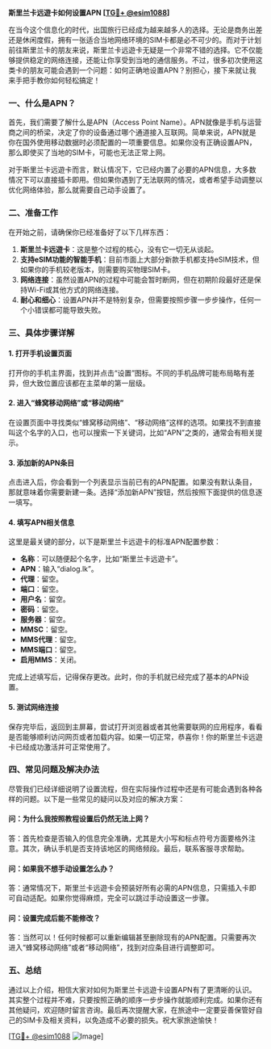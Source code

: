 **斯里兰卡远遊卡如何设置APN [[TG💪+ @esim1088](https://t.me/s/esim1088)]**

在当今这个信息化的时代，出国旅行已经成为越来越多人的选择。无论是商务出差还是休闲度假，拥有一张适合当地网络环境的SIM卡都是必不可少的。而对于计划前往斯里兰卡的朋友来说，斯里兰卡远遊卡无疑是一个非常不错的选择。它不仅能够提供稳定的网络连接，还能让你享受到当地的通信服务。不过，很多初次使用这类卡的朋友可能会遇到一个问题：如何正确地设置APN？别担心，接下来就让我来手把手教你如何轻松搞定！

### 一、什么是APN？

首先，我们需要了解什么是APN（Access Point Name）。APN就像是手机与运营商之间的桥梁，决定了你的设备通过哪个通道接入互联网。简单来说，APN就是你在国外使用移动数据时必须配置的一项重要信息。如果你没有正确设置APN，那么即使买了当地的SIM卡，可能也无法正常上网。

对于斯里兰卡远遊卡而言，默认情况下，它已经内置了必要的APN信息，大多数情况下可以直接插卡即用。但如果你遇到了无法联网的情况，或者希望手动调整以优化网络体验，那么就需要自己动手设置了。

### 二、准备工作

在开始之前，请确保你已经准备好了以下几样东西：

1. **斯里兰卡远遊卡**：这是整个过程的核心，没有它一切无从谈起。
2. **支持eSIM功能的智能手机**：目前市面上大部分新款手机都支持eSIM技术，但如果你的手机较老版本，则需要购买物理SIM卡。
3. **网络连接**：虽然设置APN的过程中可能会暂时断网，但在初期阶段最好还是保持Wi-Fi或其他方式的网络连接。
4. **耐心和细心**：设置APN并不是特别复杂，但需要按照步骤一步步操作，任何一个小错误都可能导致失败。

### 三、具体步骤详解

#### 1. 打开手机设置页面

打开你的手机主界面，找到并点击“设置”图标。不同的手机品牌可能布局略有差异，但大致位置应该都在主菜单的第一层级。

#### 2. 进入“蜂窝移动网络”或“移动网络”

在设置页面中寻找类似“蜂窝移动网络”、“移动网络”这样的选项。如果找不到直接叫这个名字的入口，也可以搜索一下关键词，比如“APN”之类的，通常会有相关提示。

#### 3. 添加新的APN条目

点击进入后，你会看到一个列表显示当前已有的APN配置。如果没有默认条目，那就意味着你需要新建一条。选择“添加新APN”按钮，然后按照下面提供的信息逐一填写。

#### 4. 填写APN相关信息

这里是最关键的部分，以下是斯里兰卡远遊卡的标准APN配置参数：

- **名称**：可以随便起个名字，比如“斯里兰卡远遊卡”。
- **APN**：输入“dialog.lk”。
- **代理**：留空。
- **端口**：留空。
- **用户名**：留空。
- **密码**：留空。
- **服务器**：留空。
- **MMSC**：留空。
- **MMS代理**：留空。
- **MMS端口**：留空。
- **启用MMS**：关闭。

完成上述填写后，记得保存更改。此时，你的手机就已经完成了基本的APN设置。

#### 5. 测试网络连接

保存完毕后，返回到主屏幕，尝试打开浏览器或者其他需要联网的应用程序，看看是否能够顺利访问网页或者加载内容。如果一切正常，恭喜你！你的斯里兰卡远遊卡已经成功激活并可正常使用了。

### 四、常见问题及解决办法

尽管我们已经详细说明了设置流程，但在实际操作过程中还是有可能会遇到各种各样的问题。以下是一些常见的疑问以及对应的解决方案：

#### 问：为什么我按照教程设置后仍然无法上网？
答：首先检查是否输入的信息完全准确，尤其是大小写和标点符号方面要格外注意。其次，确认手机是否支持该地区的网络频段。最后，联系客服寻求帮助。

#### 问：如果我不想手动设置怎么办？
答：通常情况下，斯里兰卡远遊卡会预装好所有必需的APN信息，只需插入卡即可自动适配。如果你觉得麻烦，完全可以跳过手动设置这一步骤。

#### 问：设置完成后能不能修改？
答：当然可以！任何时候都可以重新编辑甚至删除现有的APN配置。只需要再次进入“蜂窝移动网络”或者“移动网络”，找到对应条目进行调整即可。

### 五、总结

通过以上介绍，相信大家对如何为斯里兰卡远遊卡设置APN有了更清晰的认识。其实整个过程并不难，只要按照正确的顺序一步步操作就能顺利完成。如果你还有其他疑问，欢迎随时留言咨询。最后再次提醒大家，在旅途中一定要妥善保管好自己的SIM卡及相关资料，以免造成不必要的损失。祝大家旅途愉快！

[[TG💪+ @esim1088](https://t.me/s/esim1088) ![Image](https://i.postimg.cc/4NQfJmqS/Snipaste-2025-05-13-00-14-12.png)]